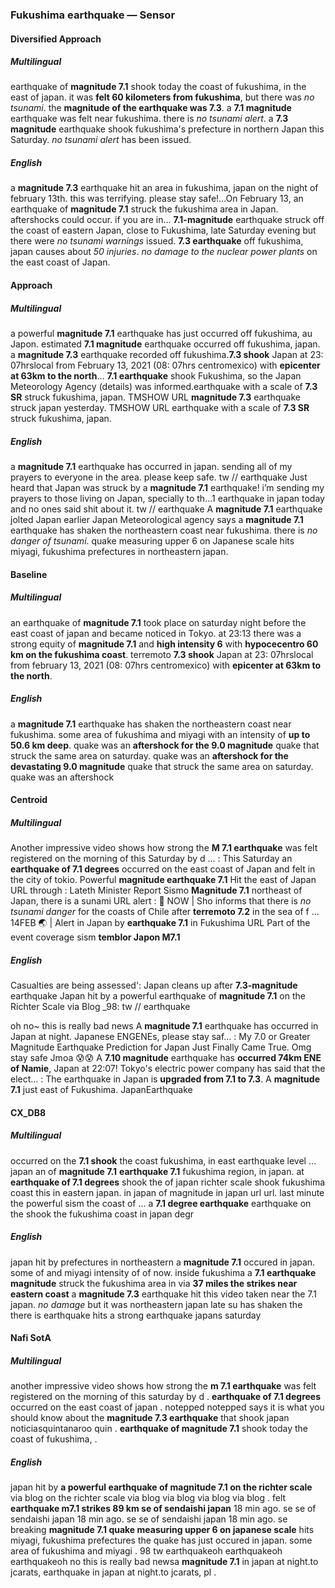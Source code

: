 ### Fukushima earthquake — Sensor


#### Diversified Approach

##### Multilingual

earthquake of **magnitude 7.1** shook today the coast of fukushima, in the east of japan. it was **felt 60 kilometers from fukushima**, but there was *no tsunami*. the **magnitude of the earthquake was 7.3**.
a **7.1 magnitude** earthquake was felt near fukushima. there is *no tsunami alert*. a **7.3 magnitude** earthquake shook fukushima's prefecture in northern Japan this Saturday. *no tsunami alert* has been issued.

##### English

a **magnitude 7.3** earthquake hit an area in fukushima, japan on the night of february 13th. this was terrifying. please stay safe!...On February 13, an earthquake of **magnitude 7.1** struck the fukushima area in Japan. aftershocks could occur. if you are in...
**7.1-magnitude** earthquake struck off the coast of eastern Japan, close to Fukushima, late Saturday evening but there were *no tsunami warnings* issued. **7.3 earthquake** off fukushima, japan causes about *50 injuries*. *no damage to the nuclear power plants* on the east coast of Japan.


#### Approach

##### Multilingual

a powerful **magnitude 7.1** earthquake has just occurred off fukushima, au Japon. estimated **7.1 magnitude** earthquake occurred off fukushima, japan. a **magnitude 7.3** earthquake recorded off fukushima.**7.3 shook** Japan at 23: 07hrslocal from February 13, 2021 (08: 07hrs centromexico) with **epicenter at 63km to the north**... **7.1 earthquake** shook Fukushima, so the Japan Meteorology Agency (details) was informed.earthquake with a scale of **7.3 SR** struck fukushima, japan. TMSHOW URL **magnitude 7.3** earthquake struck japan yesterday. TMSHOW URL earthquake with a scale of **7.3 SR** struck fukushima, japan.

##### English

a **magnitude 7.1** earthquake has occurred in japan. sending all of my prayers to everyone in the area. please keep safe. tw // earthquake Just heard that Japan was struck by a **magnitude 7.1** earthquake! i’m sending my prayers to those living on Japan, specially to th...1 earthquake in japan today and no ones said shit about it. tw // earthquake A **magnitude 7.1** earthquake jolted Japan earlier Japan Meteorological agency says a **magnitude 7.1** earthquake has shaken the northeastern coast near fukushima. there is *no danger of tsunami*. quake measuring upper 6 on Japanese scale hits miyagi, fukushima prefectures in northeastern japan.


#### Baseline

##### Multilingual

an earthquake of **magnitude 7.1** took place on saturday night before the east coast of japan and became noticed in Tokyo. at 23:13 there was a strong equity of **magnitude 7.1** and **high intensity 6** with **hypocecentro 60 km on the fukushima coast**. terremoto **7.3 shook** Japan at 23: 07hrslocal from february 13, 2021 (08: 07hrs centromexico) with **epicenter at 63km to the north**.

##### English

a **magnitude 7.1** earthquake has shaken the northeastern coast near fukushima. some area of fukushima and miyagi with an intensity of **up to 50.6 km deep**. quake was an **aftershock for the 9.0 magnitude** quake that struck the same area on saturday. quake was an **aftershock for the devastating 9.0 magnitude** quake that struck the same area on saturday. quake was an aftershock


#### Centroid

##### Multilingual

Another impressive video shows how strong the **M 7.1 earthquake** was felt registered on the morning of this Saturday by d ...  : This Saturday an **earthquake of 7.1 degrees** occurred on the east coast of  Japan and felt in the city of tokio.
Powerful **magnitude earthquake 7.1** Hit the east of Japan  URL through  :  Lateth Minister Report Sismo **Magnitude 7.1** northeast of  Japan, there is a sunami URL alert  : 🔵 NOW | Sho informs that there is *no tsunami danger* for the coasts of Chile after **terremoto 7.2** in the sea of  f ...   14FEB 🌏 | Alert in Japan by **earthquake 7.1** in Fukushima  URL  Part of the event coverage sism **temblor Japon M7.1**

##### English

Casualties are being assessed': Japan cleans up after **7.3-magnitude** earthquake  Japan hit by a powerful earthquake of **magnitude 7.1** on the Richter Scale  via  Blog  _98: tw // earthquake

oh no~ this is really bad news
A **magnitude 7.1** earthquake has occurred in Japan at night.
Japanese ENGENEs, please stay saf…  : My 7.0 or Greater Magnitude Earthquake Prediction for Japan Just Finally Came True.
Omg stay safe Jmoa 😰😰 A **7.10 magnitude** earthquake has **occurred 74km ENE of Namie**, Japan at 22:07!
Tokyo's electric power company has said that the elect…  : The earthquake in Japan is **upgraded from 7.1 to 7.3**.
A **magnitude 7.1** just east of Fukushima.
JapanEarthquake


#### CX\_DB8

##### Multilingual

occurred on the **7.1 shook** the coast fukushima, in east earthquake level ... japan an of **magnitude 7.1** **earthquake 7.1** fukushima region, in japan. at **earthquake of 7.1 degrees** shook the of japan richter scale shook fukushima coast this in eastern japan. in japan of magnitude in japan url url. last minute the powerful sism the coast of ... a **7.1 degree earthquake** earthquake on the shook the fukushima coast in japan degr

##### English

japan hit by prefectures in northeastern a **magnitude 7.1** occured in japan. some of and miyagi intensity of of now. inside fukushima a **7.1 earthquake magnitude** struck the fukushima area in via **37 miles the strikes near eastern coast** a **magnitude 7.3** earthquake hit this video taken near the 7.1 japan. *no damage* but it was northeastern japan late su has shaken the there is earthquake hits a strong earthquake japans saturday


#### Nafi SotA

##### Multilingual

another impressive video shows how strong the **m 7.1 earthquake** was felt registered on the morning of this saturday by d .
**earthquake of 7.1 degrees** occurred on the east coast of japan .
notepped notepped says it is what you should know about the **magnitude 7.3 earthquake** that shook japan noticiasquintanaroo quin .
**earthquake of magnitude 7.1** shook today the coast of fukushima, .

##### English

japan hit by **a powerful earthquake of magnitude 7.1 on the richter scale** via blog on the richter scale via blog via blog via blog via blog .
felt **earthquake m7.1 strikes 89 km se of sendaishi japan** 18 min ago. se se of sendaishi japan 18 min ago. se se of sendaishi japan 18 min ago. se
breaking **magnitude 7.1 quake measuring upper 6 on japanese scale** hits miyagi, fukushima prefectures
the quake has just occured in japan. some area of fukushima and miyagi .
98 tw earthquakeoh earthquakeoh earthquakeoh no this is really bad newsa **magnitude 7.1** in japan at night.to jcarats, earthquake in japan at night.to jcarats, pl .
